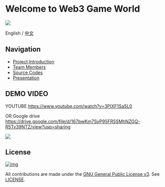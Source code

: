 

# Welcome to Web3 Game World

<img src="http://qpjf9b6ys.hn-bkt.clouddn.com/logo.png"/>



English / [中文](https://github.com/ParityAsia/hackathon-2021-spring/tree/main/teams/01-Web3Games/README-CN.md)

## Navigation

- [Project Introduction](https://github.com/ParityAsia/hackathon-2021-spring/tree/main/teams/01-Web3Games/docs/project.md)
- [Team Members](https://github.com/ParityAsia/hackathon-2021-spring/tree/main/teams/01-Web3Games/docs/team.md)
- [Source Codes](https://github.com/ParityAsia/hackathon-2021-spring/tree/main/teams/01-Web3Games/src/README.md)
- [Presentation](https://github.com/ParityAsia/hackathon-2021-spring/tree/main/teams/01-Web3Games/presentation.pdf)



## DEMO VIDEO



YOUTUBE https://www.youtube.com/watch?v=3PIXF1Sa5L0



OR Google drive  https://drive.google.com/file/d/167bwKm7SyP95FR5SMhNZGQ-R5Tv39NTZ/view?usp=sharing



<img src="http://qpjf9b6ys.hn-bkt.clouddn.com/11.png"/>



## License

[![img](https://camo.githubusercontent.com/98afb41cdd0f78fb62d19134df53d940bc055fc62e37da7bab8bca12a8ab5f75/68747470733a2f2f696d672e736869656c64732e696f2f6769746875622f6c6963656e73652f464953434f2d42434f532f464953434f2d42434f532e737667)](https://github.com/ParityAsia/hackathon-2021-spring/blob/main/teams/18-微芒区块链小队/LICENSE)

All contributions are made under the [GNU General Public License v3](https://www.gnu.org/licenses/gpl-3.0.en.html). See [LICENSE](https://github.com/ParityAsia/hackathon-2021-spring/blob/main/teams/18-微芒区块链小队/LICENSE).

